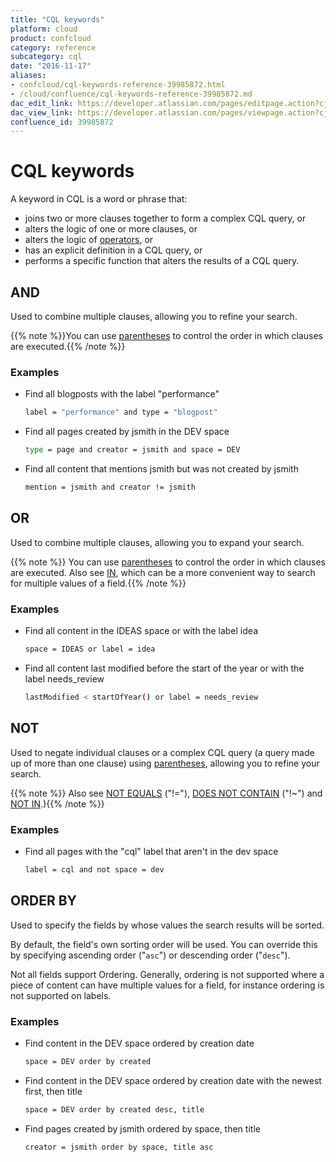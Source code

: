 ```yaml
---
title: "CQL keywords"
platform: cloud
product: confcloud
category: reference
subcategory: cql
date: "2016-11-17"
aliases:
- confcloud/cql-keywords-reference-39985872.html
- /cloud/confluence/cql-keywords-reference-39985872.md
dac_edit_link: https://developer.atlassian.com/pages/editpage.action?cjm=wozere&pageId=39985872
dac_view_link: https://developer.atlassian.com/pages/viewpage.action?cjm=wozere&pageId=3998587
confluence_id: 39985872
---
```

# CQL keywords

A keyword in CQL is a word or phrase that:

- joins two or more clauses together to form a complex CQL query, or
- alters the logic of one or more clauses, or
- alters the logic of [operators](/cloud/confluence/advanced-searching-using-cql#operator-reference), or
- has an explicit definition in a CQL query, or
- performs a specific function that alters the results of a CQL query.

## AND

Used to combine multiple clauses, allowing you to refine your search.

{{% note %}}You can use [parentheses](/cloud/confluence/advanced-searching-using-cql#setting-precedence-of-operators) to control the order in which clauses are executed.{{% /note %}}

### Examples

-   Find all blogposts with the label "performance"

    ``` bash
    label = "performance" and type = "blogpost"
    ```

-   Find all pages created by jsmith in the DEV space

    ``` bash
    type = page and creator = jsmith and space = DEV
    ```

-   Find all content that mentions jsmith but was not created by jsmith

    ``` bash
    mention = jsmith and creator != jsmith
    ```

## OR

Used to combine multiple clauses, allowing you to expand your search.

{{% note %}} You can use [parentheses](/cloud/confluence/advanced-searching-using-cql#operator-reference) to control the order in which clauses are executed. Also see [IN](/cloud/confluence/cql-operators#in), which can be a more convenient way to search for multiple values of a field.{{% /note %}}

### Examples

-   Find all content in the IDEAS space or with the label idea

    ``` bash
    space = IDEAS or label = idea
    ```

-   Find all content last modified before the start of the year or with the label needs\_review

    ``` bash
    lastModified < startOfYear() or label = needs_review
    ```

## NOT

Used to negate individual clauses or a complex CQL query (a query made up of more than one clause) using [parentheses](/cloud/confluence/advanced-searching-using-cql#operator-reference), allowing you to refine your search.

{{% note %}} Also see [NOT EQUALS](/cloud/confluence/cql-operators#not-equals) ("!="), [DOES NOT CONTAIN](/cloud/confluence/cql-operators#does-not-contain) ("!~") and [NOT IN](/cloud/confluence/cql-operators#not-in).){{% /note %}} 

### Examples

-   Find all pages with the "cql" label that aren't in the dev space

    ``` bash
    label = cql and not space = dev 
    ```

## ORDER BY

Used to specify the fields by whose values the search results will be sorted.

By default, the field's own sorting order will be used. You can override this by specifying ascending order ("`asc`") or descending order ("`desc`").

Not all fields support Ordering. Generally, ordering is not supported where a piece of content can have multiple values for a field, for instance ordering is not supported on labels.

### Examples

-   Find content in the DEV space ordered by creation date

    ``` bash
    space = DEV order by created
    ```

-   Find content in the DEV space ordered by creation date with the newest first, then title

    ``` bash
    space = DEV order by created desc, title
    ```

-   Find pages created by jsmith ordered by space, then title

    ``` bash
    creator = jsmith order by space, title asc
    ```
